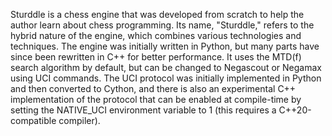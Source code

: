 Sturddle is a chess engine that was developed from scratch to help the author learn about chess programming. Its name, "Sturddle," refers to the hybrid nature of the engine, which combines various technologies and techniques. The engine was initially written in Python, but many parts have since been rewritten in C++ for better performance. It uses the MTD(f) search algorithm by default, but can be changed to Negascout or Negamax using UCI commands. The UCI protocol was initially implemented in Python and then converted to Cython, and there is also an experimental C++ implementation of the protocol that can be enabled at compile-time by setting the NATIVE_UCI environment variable to 1 (this requires a C++20-compatible compiler).
